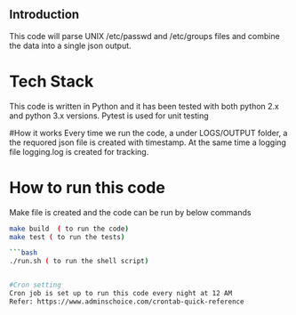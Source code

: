 ## Introduction

This code will parse   UNIX /etc/passwd and /etc/groups files and combine the data into a single json output.

# Tech Stack
This code is written in Python and it has been tested with both python 2.x and python 3.x versions.
Pytest is used for unit testing


#How it works
Every  time we run the code, a under  LOGS/OUTPUT folder, a the requored json file is created with timestamp. At the same time a logging file logging.log is created
for tracking.


# How to run this code

Make file is created and the code can be run by below commands
```bash
make build  ( to run the code)
make test ( to run the tests)

```bash
./run.sh ( to run the shell script)


#Cron setting
Cron job is set up to run this code every night at 12 AM
Refer: https://www.adminschoice.com/crontab-quick-reference






